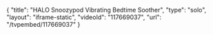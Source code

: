 {
    "title": "HALO Snoozypod Vibrating Bedtime Soother",
    "type": "solo",
    "layout": "iframe-static",
    "videoId": "117669037",
    "url": "\/tvpembed\/117669037"
}